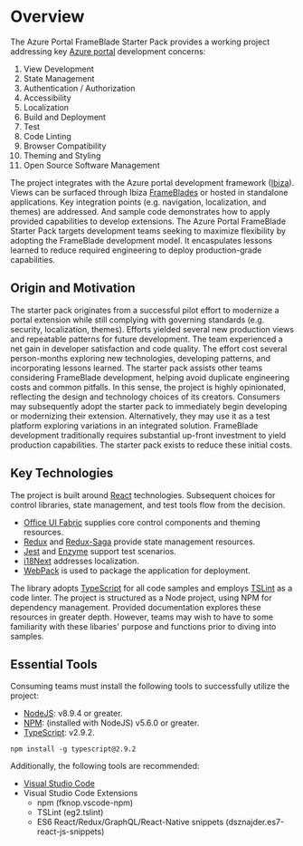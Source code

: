 # Overview

The Azure Portal FrameBlade Starter Pack provides a working project addressing key [Azure portal](https://azure.microsoft.com/en-us/features/azure-portal/) development concerns:

1. View Development
2. State Management
3. Authentication / Authorization
4. Accessibility
5. Localization
6. Build and Deployment
7. Test
8. Code Linting
9. Browser Compatibility
10. Theming and Styling
11. Open Source Software Management

The project integrates with the Azure portal development framework ([Ibiza](https://github.com/Azure/portaldocs)).  Views can be surfaced through Ibiza [FrameBlades](https://github.com/Azure/portaldocs/blob/master/portal-sdk/generated/top-blades-frameblade.md) or hosted in standalone applications.  Key integration points (e.g. navigation, localization, and themes) are addressed.  And sample code demonstrates how to apply provided capabilities to develop extensions.  The Azure Portal FrameBlade Starter Pack targets development teams seeking to maximize flexibility by adopting the FrameBlade development model.  It encaspulates lessons learned to reduce required engineering to deploy production-grade capabilities.


## Origin and Motivation
The starter pack originates from a successful pilot effort to modernize a portal extension while still complying with governing standards (e.g. security, localization, themes).  Efforts yielded several new production views and repeatable patterns for future development.  The team experienced a net gain in developer satisfaction and code quality.  The effort cost several person-months exploring new technologies, developing patterns, and incorporating lessons learned.  The starter pack assists other teams considering FrameBlade development, helping avoid duplicate engineering costs and common pitfalls.  In this sense, the project is highly opinionated, reflecting the design and technology choices of its creators.  Consumers may subsequently adopt the starter pack to immediately begin developing or modernizing their extension.  Alternatively, they may use it as a test platform exploring variations in an integrated solution.  FrameBlade development traditionally requires substantial up-front investment to yield production capabilities.  The starter pack exists to reduce these initial costs.

## Key Technologies
The project is built around [React](https://reactjs.org/) technologies.  Subsequent choices for control libraries, state management, and test tools flow from the decision.  

* [Office UI Fabric](https://developer.microsoft.com/en-us/fabric) supplies core control components and theming resources.
* [Redux](https://redux.js.org/) and [Redux-Saga](https://github.com/redux-saga/redux-saga) provide state management resources.  
* [Jest](https://jestjs.io/) and [Enzyme](https://github.com/airbnb/enzyme) support test scenarios.
* [i18Next](https://www.i18next.com/) addresses localization.
* [WebPack](https://webpack.js.org/) is used to package the application for deployment.

The library adopts [TypeScript](https://www.typescriptlang.org/) for all code samples and employs [TSLint](https://palantir.github.io/tslint/) as a code linter.  The project is structured as a Node project, using NPM for dependency management.  Provided documentation explores these resources in greater depth.  However, teams may wish to have to some familiarity with these libaries' purpose and functions prior to diving into samples.     

## Essential Tools
Consuming teams must install the following tools to successfully utilize the project:

* [NodeJS](https://nodejs.org/en/): v8.9.4 or greater.
* [NPM](https://www.npmjs.com/): (installed with NodeJS) v5.6.0 or greater.
* [TypeScript](https://www.typescriptlang.org/): v2.9.2. 
 ```
npm install -g typescript@2.9.2 
```

Additionally, the following tools are recommended:

* [Visual Studio Code](https://code.visualstudio.com/)
* Visual Studio Code Extensions
 	* npm (fknop.vscode-npm)
    * TSLint (eg2.tslint)
    * ES6 React/Redux/GraphQL/React-Native snippets (dsznajder.es7-react-js-snippets)